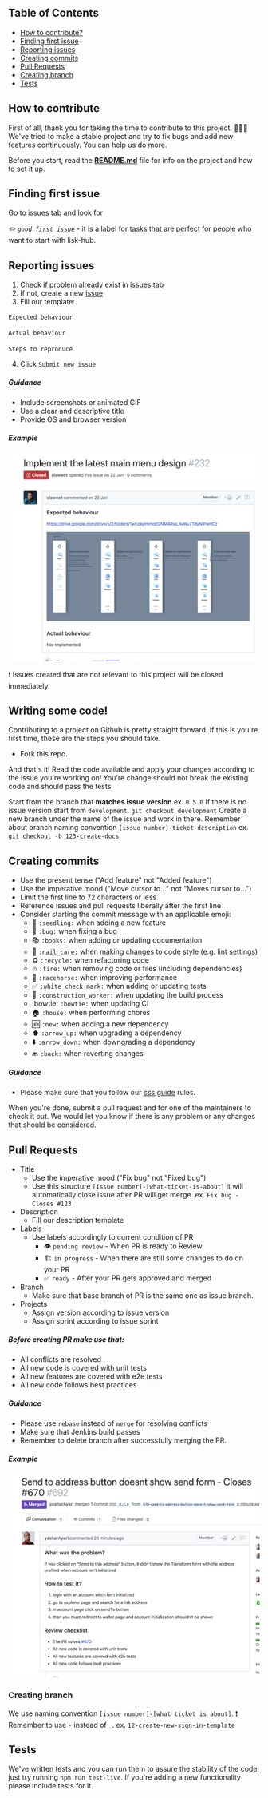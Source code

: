 
## Table of Contents
<!-- vim-markdown-toc GFM -->

* [How to contribute?](#how-to-contribute)
* [Finding first issue](#finding-first-issue)
* [Reporting issues](#reporting-issues)
* [Creating commits](#creating-commits)
* [Pull Requests](#pull-requests)
* [Creating branch](#creating-branch)
* [Tests](#tests)

<!-- vim-markdown-toc -->
## How to contribute

First of all, thank you for taking the time to contribute to this project. :tada::tada::tada:
We've tried to make a stable project and try to fix bugs and add new features continuously. You can help us do more.

Before you start, read the **[README.md](/README.md)** file for info on the project and how to set it up.

## Finding first issue
Go to [issues tab](https://github.com/LiskHQ/lisk-hub/issues) and look for 

*✏️ `good first issue`* - it is a label for tasks that are perfect for people who want to start with lisk-hub.

## Reporting issues

 1. Check if problem already exist in [issues tab](https://github.com/LiskHQ/lisk-hub/issues)
 2. If not, create a new [issue](https://github.com/LiskHQ/lisk-hub/issues/new)
 3. Fill our template:
```
Expected behaviour

Actual behaviour

Steps to reproduce
```
4. Click `Submit new issue`
##### Guidance

 * Include screenshots or animated GIF
 * Use a clear and descriptive title
 * Provide OS and browser version

##### Example
![Alt text](./docs/assets/issue.png?raw=true "Perfect Issue")

:heavy_exclamation_mark: Issues created that are not relevant to this project will be closed immediately.

## Writing some code!

Contributing to a project on Github is pretty straight forward. If this is you're first time, these are the steps you should take.

- Fork this repo.

And that's it! Read the code available and apply your changes according to the issue you're working on! You're change should not break the existing code and should pass the tests.

Start from the branch that **matches issue version** ex. `0.5.0` 
If there is no issue version start from `development`.
`git checkout development`
Create a new branch under the name of the issue and work in there. Remember about branch naming convention `[issue number]-ticket-description`
ex. `git checkout -b 123-create-docs`

## Creating commits
* Use the present tense ("Add feature" not "Added feature")
* Use the imperative mood ("Move cursor to..." not "Moves cursor to...")
* Limit the first line to 72 characters or less
* Reference issues and pull requests liberally after the first line
* Consider starting the commit message with an applicable emoji:
  * :seedling: `:seedling:` when adding a new feature
  * :bug: `:bug:` when fixing a bug
  * :books: `:books:` when adding or updating documentation
  * :nail_care: `:nail_care:` when making changes to code style (e.g. lint settings)
  * :recycle: `:recycle:` when refactoring code
  * :fire: `:fire:` when removing code or files (including dependencies)
  * :racehorse: `:racehorse:` when improving performance
  * :white_check_mark: `:white_check_mark:` when adding or updating tests
  * :construction_worker: `:construction_worker:` when updating the build process
  * :bowtie: `:bowtie:` when updating CI
  * :house: `:house:` when performing chores
  * :new: `:new:` when adding a new dependency
  * :arrow_up: `:arrow_up:` when upgrading a dependency
  * :arrow_down: `:arrow_down:` when downgrading a dependency
  * :back: `:back:` when reverting changes

##### Guidance
 - Please make sure that you follow our [css guide](/docs/CSS_GUIDE.md) rules.

When you're done, submit a pull request and for one of the maintainers to check it out. We would let you know if there is any problem or any changes that should be considered.
## Pull Requests
 - Title
   - Use the imperative mood ("Fix bug" not "Fixed bug")
   - Use this structure `[issue number]-[what-ticket-is-about]` it will automatically close issue after PR will get merge.
   ex. `Fix bug - Closes #123`
- Description
    - Fill our description template
- Labels
    - Use labels accordingly to current condition of PR
      - :eye: `pending review` - When PR is ready to Review
      - :building_construction: `in progress` - When there are still some changes to do on your PR
      - :white_check_mark: `ready` - After your PR gets approved and merged
- Branch
  - Make sure that base branch of PR is the same one as issue branch.
- Projects
  - Assign version according to issue version
  - Assign sprint according to issue sprint
##### Before creating PR make use that:
 - All conflicts are resolved
 - All new code is covered with unit tests
 - All new features are covered with e2e tests
 - All new code follows best practices

##### Guidance

 * Please use `rebase` instead of `merge` for resolving conflicts
 * Make sure that Jenkins build passes
 * Remember to delete branch after successfully merging the PR.

##### Example
![Alt text](./docs/assets/pr.png?raw=true "Perfect PR")

### Creating branch
We use naming convention `[issue number]-[what ticket is about]`.
:heavy_exclamation_mark: Remember to use `-` instead of `_`.
ex. `12-create-new-sign-in-template`

## Tests

We've written tests and you can run them to assure the stability of the code, just try running `npm run test-live`.
If you're adding a new functionality please include tests for it.

